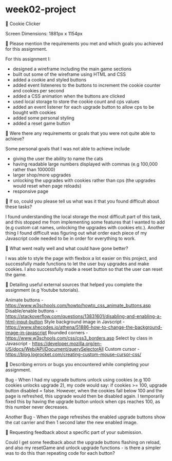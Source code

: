 # week02-project

🍪 Cookie Clicker

Screen Dimensions: 1881px x 1154px

🎯 Please mention the requirements you met and which goals you achieved for this assignment.

For this assignment I:

- designed a wireframe including the main game sections
- built out some of the wireframe using HTML and CSS
- added a cookie and styled buttons
- added event listeneres to the buttons to increment the cookie counter and cookies per second
- added a CSS animation when the buttons are clicked
- used local storage to store the cookie count and cps values
- added an event listener for each upgrade button to allow cps to be bought with cookies
- added some personal styling
- added a reset game button

🎯 Were there any requirements or goals that you were not quite able to achieve?

Some personal goals that I was not able to achieve include

- giving the user the ability to name the cats
- having readable large numbers displayed with commas (e.g 100,000 rather than 100000)
- larger shop/more upgrades
- unlocking the upgrades with cookies rather than cps (the upgrades would reset when page reloads)
- responsive page

🎯 If so, could you please tell us what was it that you found difficult about these tasks?

I found understanding the local storage the most difficult part of this task, and this stopped me from implementing some features that I wanted to add (e.g custom cat names, unlocking the upgrades with cookies etc.). Another thing I found difficult was figuring out what order each piece of my Javascript code needed to be in order for everything to work.

🍪 What went really well and what could have gone better?

I was able to style the page with flexbox a lot easier on this project, and successfully made functions to let the user buy upgrades and make cookies. I also successfully made a reset button so that the user can reset the game.

🍪 Detailing useful external sources that helped you complete the assignment (e.g Youtube tutorials).

Animate buttons - https://www.w3schools.com/howto/howto_css_animate_buttons.asp
Disable/enable buttons - https://stackoverflow.com/questions/13831601/disabling-and-enabling-a-html-input-button
Style background image in Javscript - https://www.shecodes.io/athena/51886-how-to-change-the-background-image-in-javascript
Rounded corners - https://www.w3schools.com/css/css3_borders.asp
Select by class in Javascript - https://developer.mozilla.org/en-US/docs/Web/API/Document/querySelectorAll
Custom cursor - https://blog.logrocket.com/creating-custom-mouse-cursor-css/

🍪 Describing errors or bugs you encountered while completing your assignment.

Bug - When I had my upgrade buttons unlock using cookies (e.g 100 cookies unlocks upgrade 2), my code would say: if cookies >= 100, upgrade button disabled = false. However, when the cookies fall below 100 and the page is refreshed, this upgrade would then be disabled again. I temporarily fixed this by having the upgrade button unlock when cps reaches 100, as this number never decreases.

Another Bug - When the page refreshes the enabled upgrade buttons show the cat carrier and then 1 second later the new enabled image.

🍪 Requesting feedback about a specific part of your submission.

Could I get some feedback about the upgrade buttons flashing on reload, and also my resetGame and unlock upgrade functions - is there a simpler was to do this than repeating code for each button?
